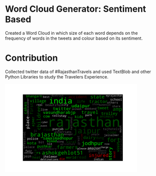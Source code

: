 # Word Cloud Generator: Sentiment Based


Created a Word Cloud in which size of each word depends on the frequency of words in the tweets and colour based on its sentiment.

# Contribution

 Collected twitter data of \#RajasthanTravels and used TextBlob and other Python Libraries to study the Travelers Experience.

![image](https://github.com/netfreak16/wordcloud/blob/master/wordcloud.png)
